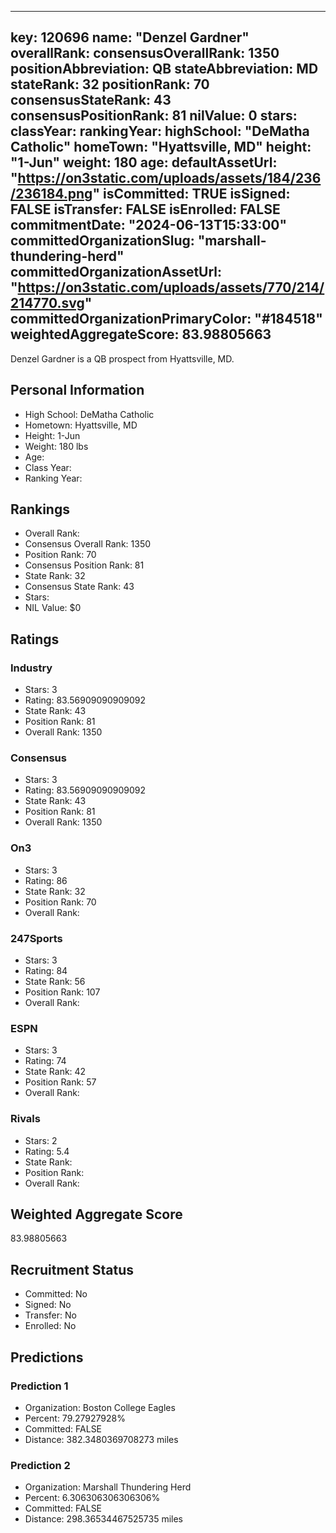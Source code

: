 ---
  key: 120696
  name: "Denzel Gardner"
  overallRank: 
  consensusOverallRank: 1350
  positionAbbreviation: QB
  stateAbbreviation: MD
  stateRank: 32
  positionRank: 70
  consensusStateRank: 43
  consensusPositionRank: 81
  nilValue: 0
  stars: 
  classYear: 
  rankingYear: 
  highSchool: "DeMatha Catholic"
  homeTown: "Hyattsville, MD"
  height: "1-Jun"
  weight: 180
  age: 
  defaultAssetUrl: "https://on3static.com/uploads/assets/184/236/236184.png"
  isCommitted: TRUE
  isSigned: FALSE
  isTransfer: FALSE
  isEnrolled: FALSE
  commitmentDate: "2024-06-13T15:33:00"
  committedOrganizationSlug: "marshall-thundering-herd"
  committedOrganizationAssetUrl: "https://on3static.com/uploads/assets/770/214/214770.svg"
  committedOrganizationPrimaryColor: "#184518"
  weightedAggregateScore: 83.98805663
  ---
  
  Denzel Gardner is a QB prospect from Hyattsville, MD.
  
  ## Personal Information
  - High School: DeMatha Catholic
  - Hometown: Hyattsville, MD
  - Height: 1-Jun
  - Weight: 180 lbs
  - Age: 
  - Class Year: 
  - Ranking Year: 
  
  ## Rankings
  - Overall Rank: 
  - Consensus Overall Rank: 1350
  - Position Rank: 70
  - Consensus Position Rank: 81
  - State Rank: 32
  - Consensus State Rank: 43
  - Stars: 
  - NIL Value: $0
  
  ## Ratings
  
  ### Industry
  - Stars: 3
  - Rating: 83.56909090909092
  - State Rank: 43
  - Position Rank: 81
  - Overall Rank: 1350
  
  ### Consensus
  - Stars: 3
  - Rating: 83.56909090909092
  - State Rank: 43
  - Position Rank: 81
  - Overall Rank: 1350
  
  ### On3
  - Stars: 3
  - Rating: 86
  - State Rank: 32
  - Position Rank: 70
  - Overall Rank: 
  
  ### 247Sports
  - Stars: 3
  - Rating: 84
  - State Rank: 56
  - Position Rank: 107
  - Overall Rank: 
  
  ### ESPN
  - Stars: 3
  - Rating: 74
  - State Rank: 42
  - Position Rank: 57
  - Overall Rank: 
  
  ### Rivals
  - Stars: 2
  - Rating: 5.4
  - State Rank: 
  - Position Rank: 
  - Overall Rank: 
  
  ## Weighted Aggregate Score
  83.98805663
  
  ## Recruitment Status
  - Committed: No
  - Signed: No
  - Transfer: No
  - Enrolled: No
  
  
  
  ## Predictions
  
  ### Prediction 1
  - Organization: Boston College Eagles
  - Percent: 79.27927928%
  - Committed: FALSE
  - Distance: 382.3480369708273 miles
  
  ### Prediction 2
  - Organization: Marshall Thundering Herd
  - Percent: 6.306306306306306%
  - Committed: FALSE
  - Distance: 298.36534467525735 miles
  